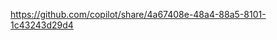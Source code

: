 <!-- following all files get from GitHub copiolet-->
https://github.com/copilot/share/4a67408e-48a4-88a5-8101-1c43243d29d4